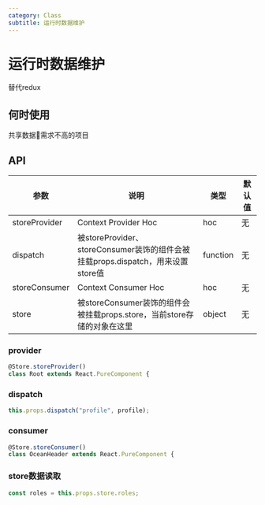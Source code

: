 ```yaml
---
category: Class
subtitle: 运行时数据维护
---
```


# 运行时数据维护
替代redux

## 何时使用
共享数据需求不高的项目

## API
| 参数 | 说明 | 类型 | 默认值 |
| --- | --- | --- | --- |
| storeProvider | Context Provider Hoc | hoc | 无 |
| dispatch | 被storeProvider、storeConsumer装饰的组件会被挂载props.dispatch，用来设置store值 | function | 无 |
| storeConsumer | Context Consumer Hoc | hoc | 无 |
| store | 被storeConsumer装饰的组件会被挂载props.store，当前store存储的对象在这里 | object | 无 |

### provider
```javascript
@Store.storeProvider()
class Root extends React.PureComponent {
```

### dispatch
```javascript
this.props.dispatch("profile", profile);
```

### consumer
```javascript
@Store.storeConsumer()
class OceanHeader extends React.PureComponent {
```

### store数据读取
```javascript
const roles = this.props.store.roles;
```